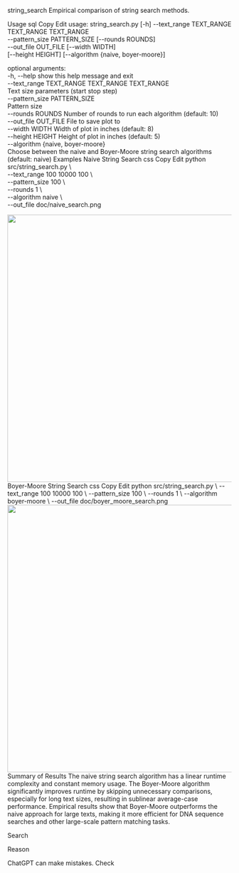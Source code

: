 string_search
Empirical comparison of string search methods.

Usage
sql
Copy
Edit
usage: string_search.py [-h] --text_range TEXT_RANGE TEXT_RANGE TEXT_RANGE  
                        --pattern_size PATTERN_SIZE [--rounds ROUNDS]  
                        --out_file OUT_FILE [--width WIDTH]  
                        [--height HEIGHT] [--algorithm {naive, boyer-moore}]  

optional arguments:  
  -h, --help            show this help message and exit  
  --text_range TEXT_RANGE TEXT_RANGE TEXT_RANGE  
                        Text size parameters (start stop step)  
  --pattern_size PATTERN_SIZE  
                        Pattern size  
  --rounds ROUNDS       Number of rounds to run each algorithm (default: 10)  
  --out_file OUT_FILE   File to save plot to  
  --width WIDTH         Width of plot in inches (default: 8)  
  --height HEIGHT       Height of plot in inches (default: 5)  
  --algorithm {naive, boyer-moore}  
                        Choose between the naive and Boyer-Moore string search algorithms (default: naive)
Examples
Naive String Search
css
Copy
Edit
python src/string_search.py \  
    --text_range 100 10000 100 \  
    --pattern_size 100 \  
    --rounds 1 \  
    --algorithm naive \  
    --out_file doc/naive_search.png
<center><img src="/doc/naive_search.png" width="600"/></center>
Boyer-Moore String Search
css
Copy
Edit
python src/string_search.py \  
    --text_range 100 10000 100 \  
    --pattern_size 100 \  
    --rounds 1 \  
    --algorithm boyer-moore \  
    --out_file doc/boyer_moore_search.png
<center><img src="/doc/boyer_moore_search.png" width="600"/></center>
Summary of Results
The naive string search algorithm has a linear runtime complexity and constant memory usage.
The Boyer-Moore algorithm significantly improves runtime by skipping unnecessary comparisons, especially for long text sizes, resulting in sublinear average-case performance.
Empirical results show that Boyer-Moore outperforms the naive approach for large texts, making it more efficient for DNA sequence searches and other large-scale pattern matching tasks.










Search

Reason

ChatGPT can make mistakes. Check
